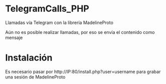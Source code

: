 # TelegramCalls_PHP
Llamadas vía Telegram con la librería MadelineProto

Aún no es posible realizar llamadas, por eso se envía el contenido como mensaje

# Instalación
Es necesario pasar por http://IP:80/install.php?user=username para grabar una sesión de MadelineProto
